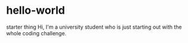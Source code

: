 # hello-world
starter thing
Hi, I'm a university student who is just starting out with the whole coding challenge.
